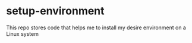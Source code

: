 # setup-environment
This repo stores code that helps me to install my desire environment on a Linux system
